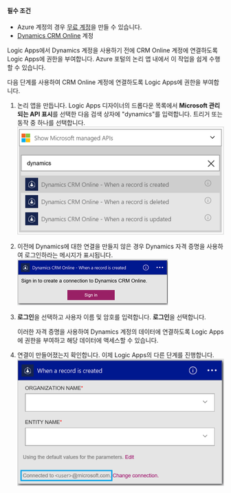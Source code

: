 #### 필수 조건
- Azure 계정의 경우 [무료 계정](https://azure.microsoft.com/free)을 만들 수 있습니다.
- [Dynamics CRM Online](https://www.microsoft.com/en-us/dynamics/crm-free-trial-overview.aspx) 계정

Logic Apps에서 Dynamics 계정을 사용하기 전에 CRM Online 계정에 연결하도록 Logic Apps에 권한을 부여합니다. Azure 포털의 논리 앱 내에서 이 작업을 쉽게 수행할 수 있습니다.

다음 단계를 사용하여 CRM Online 계정에 연결하도록 Logic Apps에 권한을 부여합니다.

1. 논리 앱을 만듭니다. Logic Apps 디자이너의 드롭다운 목록에서 **Microsoft 관리되는 API 표시**를 선택한 다음 검색 상자에 "dynamics"를 입력합니다. 트리거 또는 동작 중 하나를 선택합니다. ![](./media/connectors-create-api-crmonline/dynamics-triggers.png)
2. 이전에 Dynamics에 대한 연결을 만들지 않은 경우 Dynamics 자격 증명을 사용하여 로그인하라는 메시지가 표시됩니다. ![](./media/connectors-create-api-crmonline/dynamics-signin.png)
3. **로그인**을 선택하고 사용자 이름 및 암호를 입력합니다. **로그인**을 선택합니다.

	이러한 자격 증명을 사용하여 Dynamics 계정의 데이터에 연결하도록 Logic Apps에 권한을 부여하고 해당 데이터에 액세스할 수 있습니다.
4. 연결이 만들어졌는지 확인합니다. 이제 Logic Apps의 다른 단계를 진행합니다. ![](./media/connectors-create-api-crmonline/dynamics-properties.png)

<!---HONumber=AcomDC_0817_2016-->